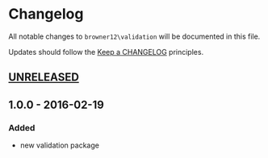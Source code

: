 # Changelog

All notable changes to `browner12\validation` will be documented in this file.

Updates should follow the [Keep a CHANGELOG](http://keepachangelog.com/) principles.

## [UNRELEASED]

## 1.0.0 - 2016-02-19

### Added
- new validation package

[unreleased]: https://github.com/browner12/validation/compare/v1.0.0...HEAD
